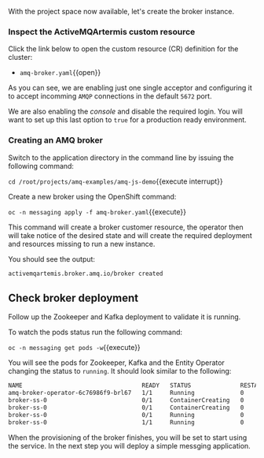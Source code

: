 With the project space now available, let's create the broker instance.

### Inspect the ActiveMQArtermis custom resource

Click the link below to open the custom resource (CR) definition for the cluster:

* `amq-broker.yaml`{{open}}

As you can see, we are enabling just one single acceptor and configuring it to accept incomming `AMQP` connections in the default `5672` port.

We are also enabling the _console_ and disable the required login. You will want to set up this last option to `true` for a production ready environment.

### Creating an AMQ broker

Switch to the application directory in the command line by issuing the following command:

```cd /root/projects/amq-examples/amq-js-demo```{{execute interrupt}}

Create a new broker using the OpenShift command:

``oc -n messaging apply -f amq-broker.yaml``{{execute}}

This command will create a broker customer resource, the operator then will take notice of the desired state and will create the required deployment and resources missing to run a new instance.

You should see the output:

```bash
activemqartemis.broker.amq.io/broker created
```

## Check broker deployment

Follow up the Zookeeper and Kafka deployment to validate it is running.

To watch the pods status run the following command:

``oc -n messaging get pods -w``{{execute}}

You will see the pods for Zookeeper, Kafka and the Entity Operator changing the status to `running`. It should look similar to the following:

```bash
NAME                                  READY   STATUS              RESTARTS   AGE
amq-broker-operator-6c76986f9-brl67   1/1     Running             0          15m
broker-ss-0                           0/1     ContainerCreating   0          5s
broker-ss-0                           0/1     ContainerCreating   0          6s
broker-ss-0                           0/1     Running             0          25s
broker-ss-0                           1/1     Running             0          57s
```

When the provisioning of the broker finishes, you will be set to start using the service. In the next step you will deploy a simple messging application.
